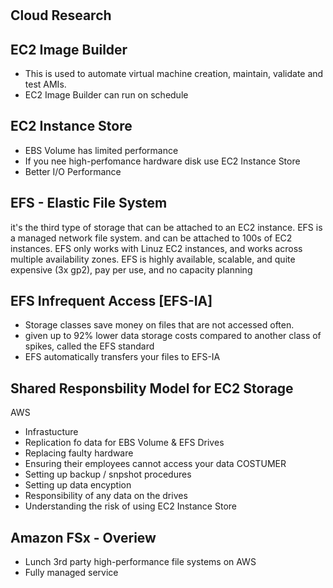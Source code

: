 
# 


## Cloud Research
## EC2 Image Builder
- This is used to automate virtual machine creation, maintain, validate and test AMIs.
- EC2 Image Builder can run on schedule

## EC2 Instance Store
 - EBS Volume has limited performance 
 - If you nee high-perfomance hardware disk use EC2 Instance Store
 - Better I/O Performance
 
## EFS - Elastic File System 
 it's the third type of storage that can be attached to an EC2 instance.
EFS is a managed network file system. and can be attached to 100s of EC2 instances. EFS only works with Linuz EC2 instances, and works across multiple availability zones. EFS is highly available, scalable, and quite expensive (3x gp2), pay per use, and no capacity planning

## EFS Infrequent Access [EFS-IA]
- Storage classes save money on files that are not accessed often.
- given up to 92% lower data storage costs compared to another class of spikes, called the EFS standard
- EFS automatically transfers your files to EFS-IA

## Shared Responsbility Model for EC2 Storage 
AWS 
 - Infrastucture 
 - Replication fo data for EBS Volume & EFS Drives
 - Replacing faulty hardware 
 - Ensuring their employees cannot access your data
COSTUMER 
 - Setting up backup / snpshot procedures
 - Setting up data encyption
 - Responsibility of any data on the drives 
 - Understanding the risk of using EC2 Instance Store 

## Amazon FSx - Overiew 
- Lunch 3rd party high-performance file systems on AWS 
- Fully managed service

 
